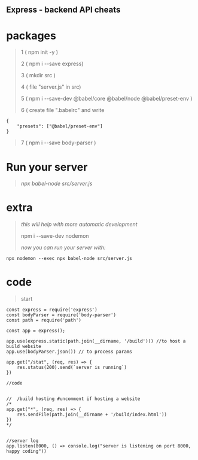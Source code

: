 ## Express - backend API cheats
# **packages**
> 1 ( npm init -y )
>
> 2 ( npm i --save express)
>
> 3 ( mkdir src )
>
> 4 ( file "server.js" in src)
>
> 5 ( npm i --save-dev @babel/core @babel/node @babel/preset-env )
>
> 6 ( create file ".babelrc" and write 

    {
        "presets": ["@babel/preset-env"]
    }
    
>
> 7 ( npm i --save body-parser )



# **Run your server**
> *npx babel-node src/server.js*

# **extra** 
> *this will help with more automatic development*
>
> npm i --save-dev nodemon 
>
> *now you can run your server with:* 
>
    npx nodemon --exec npx babel-node src/server.js


# **code**
> start
>


    const express = require('express')
    const bodyParser = require('body-parser')
    const path = require('path')

    const app = express();

    app.use(express.static(path.join(__dirname, '/build'))) //to host a build website
    app.use(bodyParser.json()) // to process params

    app.get("/stat", (req, res) => {
        res.status(200).send(`server is running`)
    })

    //code


    //  /build hosting #uncomment if hosting a website
    /*
    app.get("*", (req, res) => {
        res.sendFile(path.join(__dirname + '/build/index.html'))
    })
    */


    //server log
    app.listen(8000, () => console.log("server is listening on port 8000, happy coding"))

